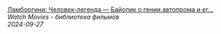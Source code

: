 <!--2024-09-27 13:27:11-->
<div class="yb">
  <a class="nodecor" href="/index.html?filmy/lamborgini_chelovek-legenda_bajopik_o_genii_avtoproma_i_ego_borbe_za_uspeh_2022">
    <img class="preview" data-videoid="bS8xIToS1e4" src="https://i3.ytimg.com/vi/bS8xIToS1e4/hqdefault.jpg" align="middle" alt="">
  </a>
  <div class="inlbl text">
    <a class="nodecor" href="/index.html?filmy/lamborgini_chelovek-legenda_bajopik_o_genii_avtoproma_i_ego_borbe_za_uspeh_2022">Ламборгини: Человек-легенда — Байопик о гении автопрома и ег...</a><br>
    <i class="smaller2">Watch Movies - библиотека фильмов</i><br>
    <i class="smaller3">2024-09-27</i>
  </div>
</div>
